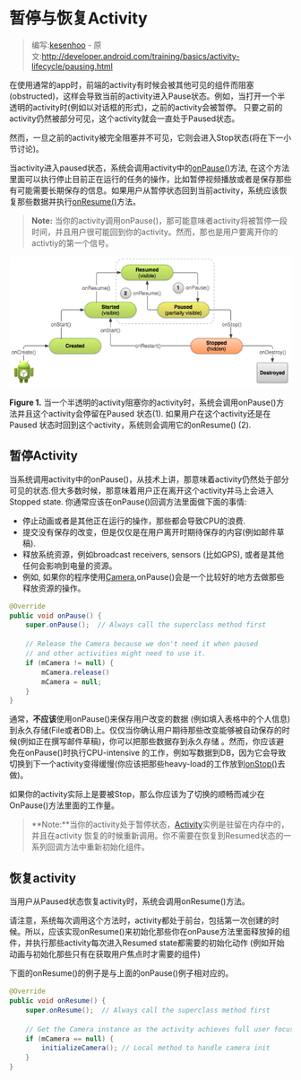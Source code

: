 # 暂停与恢复Activity

> 编写:[kesenhoo](https://github.com/kesenhoo) - 原文:<http://developer.android.com/training/basics/activity-lifecycle/pausing.html>

在使用通常的app时，前端的activity有时候会被其他可见的组件而阻塞(obstructed)，这样会导致当前的activity进入Pause状态。例如，当打开一个半透明的activity时(例如以对话框的形式)，之前的activity会被暂停。 只要之前的activity仍然被部分可见，这个activity就会一直处于Paused状态。

然而，一旦之前的activity被完全阻塞并不可见，它则会进入Stop状态(将在下一小节讨论)。

当activity进入paused状态，系统会调用activity中的<a href="http://developer.android.com/reference/android/app/Activity.html#onPause()">onPause()</a>方法, 在这个方法里面可以执行停止目前正在运行的任务的操作，比如暂停视频播放或者是保存那些有可能需要长期保存的信息。如果用户从暂停状态回到当前activity，系统应该恢复那些数据并执行<a href="http://developer.android.com/reference/android/app/Activity.html#onResume()">onResume()</a>方法。

> **Note:** 当你的activity调用onPause()，那可能意味者activity将被暂停一段时间，并且用户很可能回到你的activity。然而，那也是用户要离开你的activtiy的第一个信号。

![basic-lifecycle-paused](basic-lifecycle-paused.png)

**Figure 1.** 当一个半透明的activity阻塞你的activity时，系统会调用onPause()方法并且这个activity会停留在Paused 状态(1). 如果用户在这个activity还是在Paused 状态时回到这个activity，系统则会调用它的onResume() (2).

## 暂停Activity

当系统调用activity中的onPause()，从技术上讲，那意味着activity仍然处于部分可见的状态.但大多数时候，那意味着用户正在离开这个activity并马上会进入Stopped state. 你通常应该在onPause()回调方法里面做下面的事情:
	
* 停止动画或者是其他正在运行的操作，那些都会导致CPU的浪费.
* 提交没有保存的改变，但是仅仅是在用户离开时期待保存的内容(例如邮件草稿).
* 释放系统资源，例如broadcast receivers, sensors (比如GPS), 或者是其他任何会影响到电量的资源。
* 例如, 如果你的程序使用[Camera](http://developer.android.com/reference/android/hardware/Camera.html),onPause()会是一个比较好的地方去做那些释放资源的操作。

```java
@Override
public void onPause() {
    super.onPause();  // Always call the superclass method first

    // Release the Camera because we don't need it when paused
    // and other activities might need to use it.
    if (mCamera != null) {
        mCamera.release()
        mCamera = null;
    }
}
```

通常，**不应该**使用onPause()来保存用户改变的数据 (例如填入表格中的个人信息) 到永久存储(File或者DB)上。仅仅当你确认用户期待那些改变能够被自动保存的时候(例如正在撰写邮件草稿)，你可以把那些数据存到永久存储 。然而，你应该避免在onPause()时执行CPU-intensive 的工作，例如写数据到DB，因为它会导致切换到下一个activity变得缓慢(你应该把那些heavy-load的工作放到<a href="http://developer.android.com/reference/android/app/Activity.html#onStop()">onStop()</a>去做)。

如果你的activity实际上是要被Stop，那么你应该为了切换的顺畅而减少在OnPause()方法里面的工作量。

> **Note:**当你的activity处于暂停状态，[Activity](http://developer.android.com/reference/android/app/Activity.html)实例是驻留在内存中的，并且在activity 恢复的时候重新调用。你不需要在恢复到Resumed状态的一系列回调方法中重新初始化组件。

## 恢复activity

当用户从Paused状态恢复activity时，系统会调用onResume()方法。

请注意，系统每次调用这个方法时，activity都处于前台，包括第一次创建的时候。所以，应该实现onResume()来初始化那些你在onPause方法里面释放掉的组件，并执行那些activity每次进入Resumed state都需要的初始化动作 (例如开始动画与初始化那些只有在获取用户焦点时才需要的组件)

下面的onResume()的例子是与上面的onPause()例子相对应的。

```java
@Override
public void onResume() {
    super.onResume();  // Always call the superclass method first

    // Get the Camera instance as the activity achieves full user focus
    if (mCamera == null) {
        initializeCamera(); // Local method to handle camera init
    }
}
```
